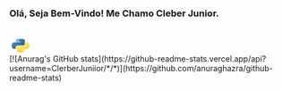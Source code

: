 ### Olá, Seja Bem-Vindo! Me Chamo Cleber Junior.
<div style="display: inline_block"><br>
  <img align="center" alt="Rafa-Python" height="30" width="40" src="https://raw.githubusercontent.com/devicons/devicon/master/icons/python/python-original.svg">
 
</div>
  [![Anurag's GitHub stats](https://github-readme-stats.vercel.app/api?username=ClerberJuniior/*/*)](https://github.com/anuraghazra/github-readme-stats)
